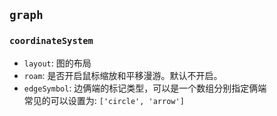 ## `graph`

### `coordinateSystem`
* `layout`: 图的布局
* `roam`: 是否开启鼠标缩放和平移漫游。默认不开启。
* `edgeSymbol`: 边俩端的标记类型，可以是一个数组分别指定俩端  
    常见的可以设置为: `['circle', 'arrow']`

